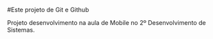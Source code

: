 #Este projeto de Git e Github

Projeto desenvolvimento na aula de Mobile no 2º Desenvolvimento de Sistemas.